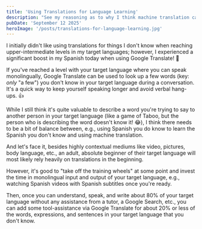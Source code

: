 ```yaml
---
title: 'Using Translations for Language Learning'
description: "See my reasoning as to why I think machine translation can boost language learning approaches when balanced with a monolingual ones."
pubDate: 'September 12 2025'
heroImage: '/posts/translations-for-language-learning.jpg'
---
```

I initially didn't like using translations for things I don't know when reaching upper-intermediate levels in my target languages; however, I experienced a significant boost in my Spanish today when using Google Translate! 🚀

If you've reached a level with your target language where you can speak monolingually, Google Translate can be used to look up a few words (key: *only* "a few") you don't know in your target language during a conversation. It's a quick way to keep yourself speaking longer and avoid verbal hang-ups. 👍

While I still think it's quite valuable to describe a word you're trying to say to another person in your target language (like a game of Taboo, but the person who is describing the word doesn't know it! 😂), I think there needs to be a bit of balance between, e.g., using Spanish you do know to learn the Spanish you don't know and using machine translation.

And let's face it, besides highly contextual mediums like video, pictures, body language, etc., an adult, absolute beginner of their target language will most likely rely heavily on translations in the beginning.

However, it's good to "take off the training wheels" at some point and invest the time in monolingual input and output of your target language, e.g., watching Spanish videos with Spanish subtitles once you're ready.

Then, once you can understand, speak, and write about 80% of your target language without any assistance from a tutor, a Google Search, etc., you can add some tool-assistance via Google Translate for about 20% or less of the words, expressions, and sentences in your target language that you don't know.